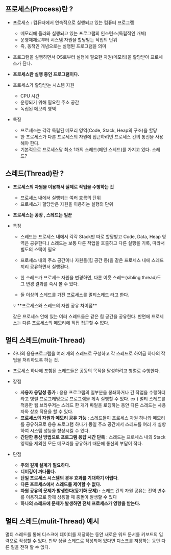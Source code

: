 ## 프로세스(Process)란 ?

- 프로세스 : 컴퓨터에서 연속적으로 실행되고 있는 컴퓨터 프로그램
    - 메모리에 올라와 실행되고 있는 프로그램의 인스턴스(독립적인 개체)
    - 운영체제로부터 시스템 자원을 할당받는 작업의 단위
    - 즉, 동적인 개념으로는 실행된 프로그램을 의미
    
- 프로그램을 실행하면서 OS로부터 실행에 필요한 자원(메모리)을 할당받아 프로세스가 된다.
    
    
- **프로세스란 실행 중인 프로그램이다.**


- 프로세스가 할당받는 시스템 자원
    - CPU 시간
    - 운영되기 위해 필요한 주소 공간
    - 독립된 메모리 영역

- 특징
    - 프로세스는 각각 독립된 메모리 영역(Code, Stack, Heap의 구조)을 할당
    - 한 프로세스가 다른 프로세스의 자원에 접근하려면 프로세스 간의 통신을 사용해야 한다.
    - 기본적으로 프로세스당 최소 1개의 스레드(메인 스레드)를 가지고 있다. 스레드?
    

## 스레드(Thread)란 ?

- **프로세스의 자원을 이용해서 실제로 작업을 수행하는 것**
    - 프로세스 내에서 실행되는 여러 흐름의 단위
    - 프로세스가 할당받은 자원을 이용하는 실행의 단위

- **프로세스는 공장 , 스레드는 일꾼**

- 특징
    - 스레드는 프로세스 내에서 각각 Stack만 따로 할당받고 Code, Data, Heap 영역은 공유한다.( 스레드는 보통 다른 작업을 호출하고 다른 실행을 기록, 따라서 별도의 스택이 필요
        
    - 프로세스 내의 주소 공간이나 자원들(힙 공간 등)을 같은 프로세스 내에 스레드끼리 공유하면서 실행된다.
    - 한 스레드가 프로세스 자원을 변경하면, 다른 이웃 스레드(sibling thread)도 그 변경 결과를 즉시 볼 수 있다.
    - 둘 이상의 스레드를 가진 프로세스를 멀티스레드 라고 한다.
    
    <aside>
    💡 **프로세스와 스레드의 자원 공유 차이점**
    
    같은 프로세스 안에 있는 여러 스레드들은 같은 힙 공간을 공유한다. 반면에 프로세스는 다른 프로세스의 메모리에 직접 접근할 수 없다.
    
    </aside>
    

## 멀티 스레드(mulit-Thread)


- 하나의 응용프로그램을 여러 개의 스레드로 구성하고 각 스레드로 하여금 하나의 작업을 처리하도록 하는 것.

- 프로세스 하나에 포함된 스레드들은 공동의 목적을 달성하려고 병렬로 수행한다.

- 장점
    - **사용자 응답성 증가** : 응용 프로그램의 일부분을 봉쇄하거나 긴 작업을 수행하더라고 병렬 프로그래밍으로 프로그램을 게속 실행할 수 있다. 
    ex ) 멀티 스레드를 적용한 웹 브라우저는 스레드 한 개가 파일을 로딩하는 동안 다른 스레드는 사용자와 상호 작용을 할 수 있다.
    - **프로세스의 자원과 메모리 공유 가능** : 스레드들이 프로세스 자원 하나와 메모리를 공유하므로 응용 프로그램 하나가 동일 주소 공간에서 스레드를 여러 개 실항하여 시스템 성능을 향상시킬 수 있다.
    - **간단한 통신 방법으로 프로그램 응답 시간 단축** : 스레드는 프로세스 내의 Stack 영역을 제외한 모든 메모리를 공유하기 때문에 통신의 부담이 적다.
    
- 단점
    - **주의 깊게 설계가 필요하다.**
    - **디버깅이 까다롭다.**
    - **단일 프로세스 시스템의 경우 효과를 기대하기 어렵다.**
    - **다른 프로세스에서 스레드를 제어할 수 없다.**
    - **자원 공유의 문제가 발생한다(동기화 문제) :** 스레드 간의 자원 공유는 전역 변수를 이용하므로 함께 상용할 때 충돌이 발생할 수 있다
    - **하나의 스레드에 문제가 발생하면 전체 프로세스가 영향을 받는다.**

## 멀티 스레드(mulit-Thread) 예시

멀티 스레드를 통해 디스크에 데이터를 저장하는 동안 새로운 워드 문서를 키보드의 입력으로 작성할 수 있다. 만약 싱글 스레드로 작성되어 있다면 디스크를 저장하는 동안 다른 일을 전혀 할 수 없다.
